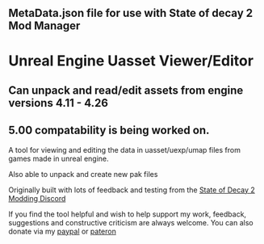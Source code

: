 ## MetaData.json file for use with State of decay 2 Mod Manager

# Unreal Engine Uasset Viewer/Editor

## Can unpack and read/edit assets from engine versions 4.11 - 4.26

## 5.00 compatability is being worked on.

A tool for viewing and editing the data in uasset/uexp/umap files from games made in unreal engine.

Also able to unpack and create new pak files

Originally built with lots of feedback and testing from the [State of Decay 2 Modding Discord]( https://discord.gg/emhxg5d )

If you find the tool helpful and wish to help support my work, feedback, suggestions and constructive criticism are always welcome.
You can also donate via my [paypal](https://www.paypal.com/paypalme/KaiHeilos) or [pateron](https://www.patreon.com/kaiheilos)
